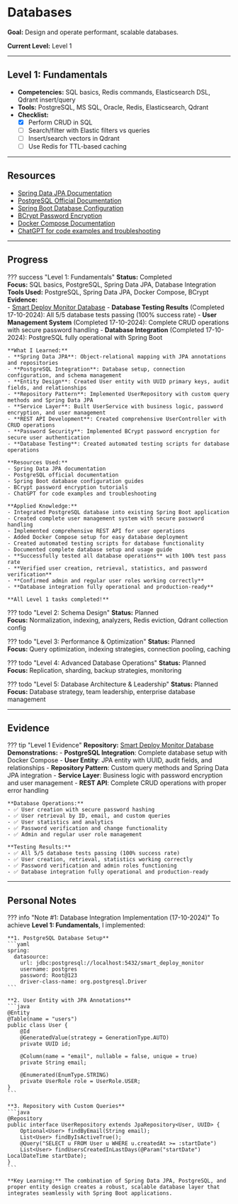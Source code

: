 # Databases

**Goal:** Design and operate performant, scalable databases.

**Current Level:** Level 1

---

## Level 1: Fundamentals
- **Competencies:** SQL basics, Redis commands, Elasticsearch DSL, Qdrant insert/query
- **Tools:** PostgreSQL, MS SQL, Oracle, Redis, Elasticsearch, Qdrant
- **Checklist:**
  - [x] Perform CRUD in SQL
  - [ ] Search/filter with Elastic filters vs queries
  - [ ] Insert/search vectors in Qdrant
  - [ ] Use Redis for TTL-based caching

---

## Resources
- [Spring Data JPA Documentation](https://spring.io/projects/spring-data-jpa)
- [PostgreSQL Official Documentation](https://www.postgresql.org/docs/)
- [Spring Boot Database Configuration](https://spring.io/guides/gs/accessing-data-jpa/)
- [BCrypt Password Encryption](https://www.baeldung.com/spring-security-registration-password-encoding-bcrypt)
- [Docker Compose Documentation](https://docs.docker.com/compose/)
- [ChatGPT for code examples and troubleshooting](https://chat.openai.com/)

---

## Progress

??? success "Level 1: Fundamentals"
    **Status:** Completed  
    **Focus:** SQL basics, PostgreSQL, Spring Data JPA, Database Integration  
    **Tools Used:** PostgreSQL, Spring Data JPA, Docker Compose, BCrypt  
    **Evidence:**  
    - [Smart Deploy Monitor Database](https://github.com/AliAlSubhi98/Upskilling/tree/main/practices/observability-cicd/smart-deploy-monitor)
    - **Database Testing Results** (Completed 17-10-2024): All 5/5 database tests passing (100% success rate)
    - **User Management System** (Completed 17-10-2024): Complete CRUD operations with secure password handling
    - **Database Integration** (Completed 17-10-2024): PostgreSQL fully operational with Spring Boot
    
    **What I Learned:**
    - **Spring Data JPA**: Object-relational mapping with JPA annotations and repositories
    - **PostgreSQL Integration**: Database setup, connection configuration, and schema management
    - **Entity Design**: Created User entity with UUID primary keys, audit fields, and relationships
    - **Repository Pattern**: Implemented UserRepository with custom query methods and Spring Data JPA
    - **Service Layer**: Built UserService with business logic, password encryption, and user management
    - **REST API Development**: Created comprehensive UserController with CRUD operations
    - **Password Security**: Implemented BCrypt password encryption for secure user authentication
    - **Database Testing**: Created automated testing scripts for database operations
    
    **Resources Used:**
    - Spring Data JPA documentation
    - PostgreSQL official documentation
    - Spring Boot database configuration guides
    - BCrypt password encryption tutorials
    - ChatGPT for code examples and troubleshooting
    
    **Applied Knowledge:**
    - Integrated PostgreSQL database into existing Spring Boot application
    - Created complete user management system with secure password handling
    - Implemented comprehensive REST API for user operations
    - Added Docker Compose setup for easy database deployment
    - Created automated testing scripts for database functionality
    - Documented complete database setup and usage guide
    - **Successfully tested all database operations** with 100% test pass rate
    - **Verified user creation, retrieval, statistics, and password verification**
    - **Confirmed admin and regular user roles working correctly**
    - **Database integration fully operational and production-ready**
    
    **All Level 1 tasks completed!**

??? todo "Level 2: Schema Design"
    **Status:** Planned  
    **Focus:** Normalization, indexing, analyzers, Redis eviction, Qdrant collection config

??? todo "Level 3: Performance & Optimization"
    **Status:** Planned  
    **Focus:** Query optimization, indexing strategies, connection pooling, caching

??? todo "Level 4: Advanced Database Operations"
    **Status:** Planned  
    **Focus:** Replication, sharding, backup strategies, monitoring

??? todo "Level 5: Database Architecture & Leadership"
    **Status:** Planned  
    **Focus:** Database strategy, team leadership, enterprise database management

---

## Evidence

??? tip "Level 1 Evidence"
    **Repository:** [Smart Deploy Monitor Database](https://github.com/AliAlSubhi98/Upskilling/tree/main/practices/observability-cicd/smart-deploy-monitor)  
    **Demonstrations:**
    - **PostgreSQL Integration**: Complete database setup with Docker Compose
    - **User Entity**: JPA entity with UUID, audit fields, and relationships
    - **Repository Pattern**: Custom query methods and Spring Data JPA integration
    - **Service Layer**: Business logic with password encryption and user management
    - **REST API**: Complete CRUD operations with proper error handling
    
    **Database Operations:**
    - ✅ User creation with secure password hashing
    - ✅ User retrieval by ID, email, and custom queries
    - ✅ User statistics and analytics
    - ✅ Password verification and change functionality
    - ✅ Admin and regular user role management
    
    **Testing Results:**
    - ✅ All 5/5 database tests passing (100% success rate)
    - ✅ User creation, retrieval, statistics working correctly
    - ✅ Password verification and admin roles functioning
    - ✅ Database integration fully operational and production-ready

---

## Personal Notes

??? info "Note #1: Database Integration Implementation (17-10-2024)"
    To achieve **Level 1: Fundamentals**, I implemented:

    **1. PostgreSQL Database Setup**
    ```yaml
    spring:
      datasource:
        url: jdbc:postgresql://localhost:5432/smart_deploy_monitor
        username: postgres
        password: Root@123
        driver-class-name: org.postgresql.Driver
    ```

    **2. User Entity with JPA Annotations**
    ```java
    @Entity
    @Table(name = "users")
    public class User {
        @Id
        @GeneratedValue(strategy = GenerationType.AUTO)
        private UUID id;
        
        @Column(name = "email", nullable = false, unique = true)
        private String email;
        
        @Enumerated(EnumType.STRING)
        private UserRole role = UserRole.USER;
    }
    ```

    **3. Repository with Custom Queries**
    ```java
    @Repository
    public interface UserRepository extends JpaRepository<User, UUID> {
        Optional<User> findByEmail(String email);
        List<User> findByIsActiveTrue();
        @Query("SELECT u FROM User u WHERE u.createdAt >= :startDate")
        List<User> findUsersCreatedInLastDays(@Param("startDate") LocalDateTime startDate);
    }
    ```

    **Key Learning:** The combination of Spring Data JPA, PostgreSQL, and proper entity design creates a robust, scalable database layer that integrates seamlessly with Spring Boot applications.
